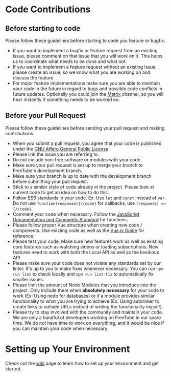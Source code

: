 # Code Contributions

## Before starting to code
 Please follow these guidelines before starting to code you feature or bugfix.
 * If you want to implement a bugfix or feature request from an existing issue, please comment on that issue that you will work on it. This helps us to coordinate what needs to be done and what not.
 * If you want to implement a feature request without an existing issue, please create an issue, so we know what you are working on and discuss the feature.
 * For major feature implementations make sure you are able to maintain your code in the future in regard to bugs and possible code conflicts in future updates. Optionally you could join the [Matrix](https://matrix.to/#/#freetube:matrix.org) channel, so you will hear instantly if something needs to be worked on.  

## Before your Pull Request
Please follow these guidelines before sending your pull request and making contributions.
* When you submit a pull request, you agree that your code is published under the [GNU Affero General Public License](https://www.gnu.org/licenses/agpl-3.0.html)
* Please link the issue you are referring to.
* Do not include non-free software or modules with your code.
* Make sure your pull request is set up to merge your branch to FreeTube's development branch.
* Make sure your branch is up to date with the development branch before submitting your pull request.
* Stick to a similar style of code already in the project.  Please look at current code to get an idea on how to do this.
* Follow [ES6](http://es6-features.org/) standards in your code. Ex: Use `let` and `const` instead of `var`. Do not use `function(response){//code}` for callbacks, use `(response) => {//code}`.
* Comment your code when necessary.  Follow the [JavaScript Documentation and Comments Standard](https://www.drupal.org/docs/develop/standards/javascript/javascript-api-documentation-and-comment-standards) for functions.
* Please follow proper Vue structure when creating new code / components.  Use existing code as well as the [Vue.js Guide](https://vuejs.org/v2/guide/) for reference.
* Please test your code.  Make sure new features work as well as existing core features such as watching videos or loading subscriptions.  New features need to work with both the Local API as well as the Invidious API
* Please make sure your code does not violate any standards set by our linter.  It's up to you to make fixes whenever necessary.  You can run `npm run lint` to check locally and `npm run lint-fix` to automatically fix smaller issues.
* Please limit the amount of Node Modules that you introduce into the project.  Only include them when **absolutely necessary** for your code to work (Ex: Using nedb for databases) or if a module provides similar functionality to what you are trying to achieve (Ex: Using autolinker to create links to outside URLs instead of writing the functionality myself).
* Please try to stay involved with the community and maintain your code.  We are only a handful of developers working on FreeTube in our spare time.  We do not have time to work on everything, and it would be nice if you can maintain your code when necessary.

# Setting up Your Environment

Check out the [wiki](https://docs.freetubeapp.io/development/getting-started/) page to learn how to set up your environment and get started.
